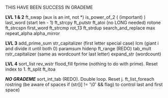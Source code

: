 THIS HAVE BEEN SUCCESS IN GRADEME

**LVL 1 & 2**
ft_swap				(aux is an int, not *)
is_power_of_2		( (important) )
last_word			(start len - 1)
ft_strcpy
ft_putstr
ft_atoi (no LONG needed)
rotone
ft_strcspn
first_word
ft_strcmp
rot_13
ft_strdup
search_and_replace
max
repeat_alpha
alpha_mirror

**LVL 3**
add_prime_sum
str_capitalizer 	(first letter special case)
lcm 				(giant i and divide it until both 0)
paramsum
hidenp
ft_range 			(REDO)
tab_mult
rstr_capitalizer	(same as wordcount for last letter)
expand_str			(wordcount)

**LVL 4**
sort_list
rev_wstr
flood_fill
fprime				(nothing to do with prime). Reset index to 1.
ft_split
ft_itoa

***NO GRADEME***
sort_int_tab 		(REDO). Double loop. Reset j.
ft_list_foreach
rostring			(be aware of spaces if (str[i] != '\0' && flag) to control last and first space)


